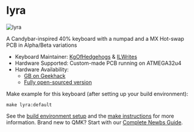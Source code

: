 # lyra

![lyra](https://i.imgur.com/WdYmnhY.png)

A Candybar-inspired 40% keyboard with a numpad and a MX Hot-swap PCB in Alpha/Beta variations

* Keyboard Maintainer: [KgOfHedgehogs](https://github.com/KGOH) & [ILWrites](https://github.com/PiKeeb)
* Hardware Supported: Custom-made PCB running on ATMEGA32u4
* Hardware Availability:
  * [GB on Geekhack](https://geekhack.org/index.php?topic=104916.0)
  * [Fully open-sourced version](https://github.com/PiKeeb/lyra-keyboard/)

Make example for this keyboard (after setting up your build environment):

    make lyra:default

See the [build environment setup](https://docs.qmk.fm/#/getting_started_build_tools) and the [make instructions](https://docs.qmk.fm/#/getting_started_make_guide) for more information. Brand new to QMK? Start with our [Complete Newbs Guide](https://docs.qmk.fm/#/newbs).
